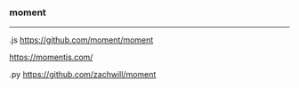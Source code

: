 ### moment
---
.js
https://github.com/moment/moment

https://momentjs.com/

.py
https://github.com/zachwill/moment

```js

```

```
```


```
```

